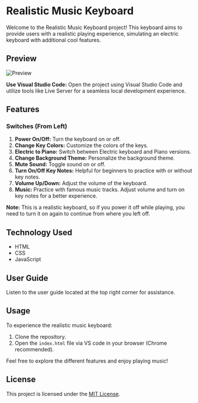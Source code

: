 # Realistic Music Keyboard

Welcome to the Realistic Music Keyboard project! This keyboard aims to provide users with a realistic playing experience, simulating an electric keyboard with additional cool features.

## Preview

![Preview](https://github.com/TechPodx/Portfolio-Projects/blob/c5b3cd04702a7177ad66ee7ae7ef3358954230fb/Project%20No%203%20-%20Realistic%20Music%20Keyboard/Resources/Preview/Preview.gif)

**Use Visual Studio Code:**
   Open the project using Visual Studio Code and utilize tools like Live Server for a seamless local development experience.

## Features

### Switches (From Left)

1. **Power On/Off:** Turn the keyboard on or off.
2. **Change Key Colors:** Customize the colors of the keys.
3. **Electric to Piano:** Switch between Electric keyboard and Piano versions.
4. **Change Background Theme:** Personalize the background theme.
5. **Mute Sound:** Toggle sound on or off.
6. **Turn On/Off Key Notes:** Helpful for beginners to practice with or without key notes.
7. **Volume Up/Down:** Adjust the volume of the keyboard.
8. **Music:** Practice with famous music tracks. Adjust volume and turn on key notes for a better experience.

**Note:** This is a realistic keyboard, so if you power it off while playing, you need to turn it on again to continue from where you left off.

## Technology Used

- HTML
- CSS
- JavaScript

## User Guide

Listen to the user guide located at the top right corner for assistance.

## Usage

To experience the realistic music keyboard:
1. Clone the repository.
2. Open the `index.html` file via VS code in your browser (Chrome recommended).

Feel free to explore the different features and enjoy playing music!

## License

This project is licensed under the [MIT License](LICENSE).